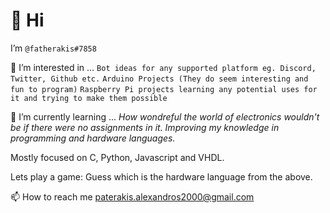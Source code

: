 
# 👋 Hi

I’m ``` @fatherakis#7858 ```

👀 I’m interested in ...
    ```Bot ideas for any supported platform eg. Discord, Twitter, Github etc.```
    ```Arduino Projects (They do seem interesting and fun to program)```
    ```Raspberry Pi projects learning any potential uses for it and trying to make them possible```

🌱 I’m currently learning ... 
    *How wondreful the world of electronics wouldn't be if there were no assignments in it.*
    *Improving my knowledge in programming and hardware languages.* 

Mostly focused on C, Python, Javascript  and VHDL.

Lets play a game: Guess which is the hardware language from the above.

 <!--💞️ I’m looking to collaborate on ... a trip to *S-**pain***-->

 📫 How to reach me paterakis.alexandros2000@gmail.com

<!---
fatherakis/fatherakis is a ✨ special ✨ repository because its `README.md` (this file) appears on your GitHub profile.
You can click the Preview link to take a look at your changes.
--->
